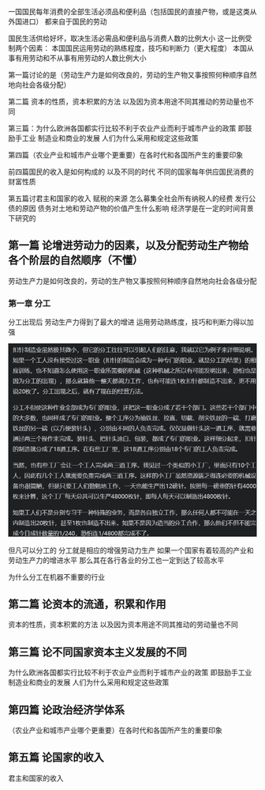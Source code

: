 一国国民每年消费的全部生活必须品和便利品（包括国民的直接产物，或是这类从外国进口） 都来自于国民的劳动

国民生活供给好坏，取决生活必需品和便利品与消费人数的比例大小
这一比例受制两个因素：
本国国民运用劳动的熟练程度，技巧和判断力（更大程度）
本国从事有用劳动和不从事有用劳动的人数比例大小

第一篇讨论的是（劳动生产力是如何改良的，劳动的生产物又事按照何种顺序自然地向社会各级分配）

第二篇 资本的性质，资本积累的方法 以及因为资本用途不同其推动的劳动量也不同

第三篇：为什么欧洲各国都实行比较不利于农业产业而利于城市产业的政策 即鼓励手工业 制造业和商业的发展 人们为什么采用和规定这些政策

第四篇（农业产业和城市产业哪个更重要）在各时代和各国所产生的重要印象

前四篇国民的收入是如何构成的 以及不同的时代 不同的国家每年供应国民消费的财富性质

第五篇讨君主和国家的收入
赋税的来源
怎么募集全社会所有纳税人的经费
发行公债的原因 债务对土地和劳动产物的价值产生什么影响
经济学是在一定的时间背景下研究的

## 第一篇 论增进劳动力的因素，以及分配劳动生产物给各个阶层的自然顺序（不懂）

劳动生产力是如何改良的，劳动的生产物又事按照何种顺序自然地向社会各级分配

### 第一章 分工

分工出现后 劳动生产力得到了最大的增进 运用劳动熟练度，技巧和判断力得以加强

![](分工.png)

但凡可以分工的 分工就是相应的增强劳动力生产 如果一个国家有着较高的产业和劳动生产力的增进水平 那么其在各行各业的分工也一定到达了较高水平

为什么分工在机器不重要的行业

## 第二篇 论资本的流通，积累和作用

资本的性质，资本积累的方法 以及因为资本用途不同其推动的劳动量也不同

## 第三篇 论不同国家资本主义发展的不同

为什么欧洲各国都实行比较不利于农业产业而利于城市产业的政策 即鼓励手工业 制造业和商业的发展 人们为什么采用和规定这些政策

## 第四篇 论政治经济学体系

（农业产业和城市产业哪个更重要）在各时代和各国所产生的重要印象

## 第五篇 论国家的收入

君主和国家的收入


